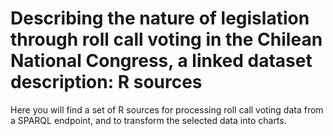 # Describing the nature of legislation through roll call voting in the Chilean National Congress, a linked dataset description: R sources
Here you will find a set of R sources for processing roll call voting data from a SPARQL endpoint, and to transform the selected data into charts.

